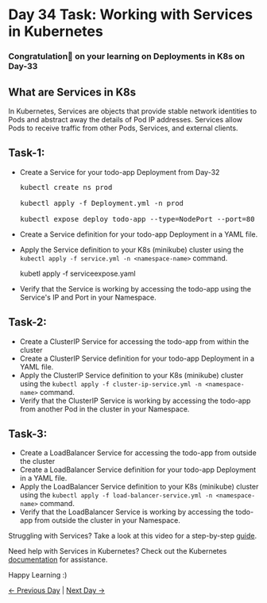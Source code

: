 # Day 34 Task: Working with Services in Kubernetes

### Congratulation🎊 on your learning on Deployments in K8s on Day-33

## What are Services in K8s

In Kubernetes, Services are objects that provide stable network identities to Pods and abstract away the details of Pod IP addresses. Services allow Pods to receive traffic from other Pods, Services, and external clients.

## Task-1:

- Create a Service for your todo-app Deployment from Day-32
  <pre>
  kubectl create ns prod
  
  kubectl apply -f Deployment.yml -n prod

  kubectl expose deploy todo-app --type=NodePort --port=80 --target-port=8080 --name=day34 --namespace=prod --dry-run=client -o yaml >> serviceexpose.yml
  </pre>
- Create a Service definition for your todo-app Deployment in a YAML file.
  
- Apply the Service definition to your K8s (minikube) cluster using the `kubectl apply -f service.yml -n <namespace-name>` command.

  kubetl apply -f serviceexpose.yaml
  
- Verify that the Service is working by accessing the todo-app using the Service's IP and Port in your Namespace.

## Task-2:

- Create a ClusterIP Service for accessing the todo-app from within the cluster
- Create a ClusterIP Service definition for your todo-app Deployment in a YAML file.
- Apply the ClusterIP Service definition to your K8s (minikube) cluster using the `kubectl apply -f cluster-ip-service.yml -n <namespace-name>` command.
- Verify that the ClusterIP Service is working by accessing the todo-app from another Pod in the cluster in your Namespace.

## Task-3:

- Create a LoadBalancer Service for accessing the todo-app from outside the cluster
- Create a LoadBalancer Service definition for your todo-app Deployment in a YAML file.
- Apply the LoadBalancer Service definition to your K8s (minikube) cluster using the `kubectl apply -f load-balancer-service.yml -n <namespace-name>` command.
- Verify that the LoadBalancer Service is working by accessing the todo-app from outside the cluster in your Namespace.

Struggling with Services? Take a look at this video for a step-by-step [guide](https://youtu.be/OJths_RojFA).

Need help with Services in Kubernetes? Check out the Kubernetes [documentation](https://kubernetes.io/docs/concepts/services-networking/service/) for assistance.

Happy Learning :)

[← Previous Day](../day33/README.md) | [Next Day →](../day35/README.md)
